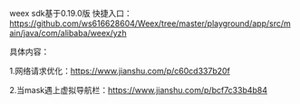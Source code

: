 weex sdk基于0.19.0版
快捷入口：https://github.com/ws616628604/Weex/tree/master/playground/app/src/main/java/com/alibaba/weex/yzh

具体内容：

1.网络请求优化：https://www.jianshu.com/p/c60cd337b20f

2.当mask遇上虚拟导航栏：https://www.jianshu.com/p/bcf7c33b4b84

